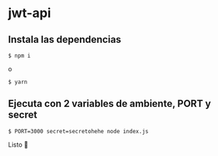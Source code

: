 # jwt-api

## Instala las dependencias
```shell
$ npm i
```

o

```shell
$ yarn 
```

## Ejecuta con 2 variables de ambiente, PORT y secret

```shell
$ PORT=3000 secret=secretohehe node index.js
```

Listo 💯